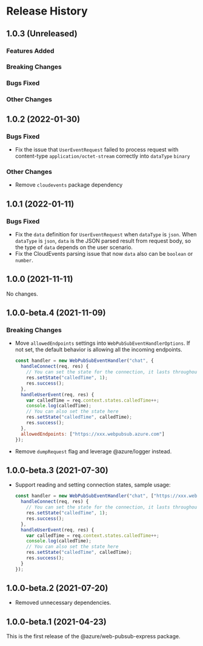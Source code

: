 # Release History

## 1.0.3 (Unreleased)

### Features Added

### Breaking Changes

### Bugs Fixed

### Other Changes

## 1.0.2 (2022-01-30)

### Bugs Fixed

- Fix the issue that `UserEventRequest` failed to process request with content-type `application/octet-stream` correctly into `dataType` `binary`

### Other Changes

- Remove `cloudevents` package dependency

## 1.0.1 (2022-01-11)

### Bugs Fixed

- Fix the `data` definition for `UserEventRequest` when `dataType` is `json`. When `dataType` is `json`, `data` is the JSON parsed result from request body, so the type of `data` depends on the user scenario.
- Fix the CloudEvents parsing issue that now `data` also can be `boolean` or `number`.

## 1.0.0 (2021-11-11)

No changes.

## 1.0.0-beta.4 (2021-11-09)

### Breaking Changes

- Move `allowedEndpoints` settings into `WebPubSubEventHandlerOptions`. If not set, the default behavior is allowing all the incoming endpoints.

  ```js
  const handler = new WebPubSubEventHandler("chat", {
    handleConnect(req, res) {
      // You can set the state for the connection, it lasts throughout the lifetime of the connection
      res.setState("calledTime", 1);
      res.success();
    },
    handleUserEvent(req, res) {
      var calledTime = req.context.states.calledTime++;
      console.log(calledTime);
      // You can also set the state here
      res.setState("calledTime", calledTime);
      res.success();
    },
    allowedEndpoints: ["https://xxx.webpubsub.azure.com"]
  });
  ```

- Remove `dumpRequest` flag and leverage @azure/logger instead.

## 1.0.0-beta.3 (2021-07-30)

- Support reading and setting connection states, sample usage:
  ```js
  const handler = new WebPubSubEventHandler("chat", ["https://xxx.webpubsub.azure.com"], {
    handleConnect(req, res) {
      // You can set the state for the connection, it lasts throughout the lifetime of the connection
      res.setState("calledTime", 1);
      res.success();
    },
    handleUserEvent(req, res) {
      var calledTime = req.context.states.calledTime++;
      console.log(calledTime);
      // You can also set the state here
      res.setState("calledTime", calledTime);
      res.success();
    }
  });
  ```

## 1.0.0-beta.2 (2021-07-20)

- Removed unnecessary dependencies.

## 1.0.0-beta.1 (2021-04-23)

This is the first release of the @azure/web-pubsub-express package.
